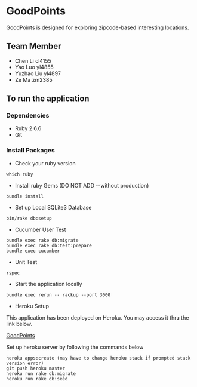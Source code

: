 # GoodPoints

GoodPoints is designed for exploring zipcode-based interesting locations. 

## Team Member
* Chen Li     cl4155
* Yao Luo     yl4855
* Yuzhao Liu  yl4897
* Ze Ma       zm2385

## To run the application

### Dependencies
* Ruby 2.6.6
* Git

### Install Packages
* Check your ruby version
```
which ruby
```
* Install ruby Gems (DO NOT ADD --without production)
```
bundle install
```
* Set up Local SQLite3 Database
```
bin/rake db:setup
```

* Cucumber User Test
```
bundle exec rake db:migrate
bundle exec rake db:test:prepare
bundle exec cucumber
```

* Unit Test
```
rspec
```

* Start the application locally
```
bundle exec rerun -- rackup --port 3000
```

* Heroku Setup

This application has been deployed on Heroku. You may access it thru the link below.

[GoodPoints](https://cryptic-everglades-19398.herokuapp.com/)

Set up heroku server by following the commands below
```
heroku apps:create (may have to change heroku stack if prompted stack version error)
git push heroku master 
heroku run rake db:migrate
heroku run rake db:seed
```